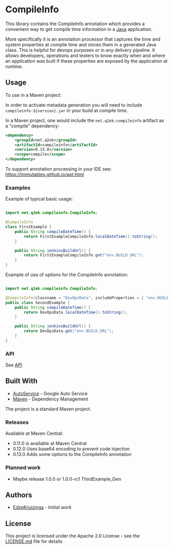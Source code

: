 # CompileInfo

This library contains the CompileInfo annotation which provides a convenient way to get compile time information in a [Java][java] application.

More specifically it is an annotation processor that captures the time and system properties at compile time and stores them in a generated Java class. This is helpful for devops purposes or in any delivery pipeline. It allows developers, operations and testers to know exactly when and where an application was built if these properties are exposed by the application at runtime.

## Usage

To use in a Maven project:

In order to activate metadata generation you will need to include 
`compileinfo-${version}.jar` in your build at compile time.

In a Maven project, one would include the `net.q2ek:compileinfo` artifact as a "compile" dependency:

```xml
<dependency>
	<groupId>net.q2ek</groupId>
	<artifactId>compileinfo</artifactId>
	<version>0.13.0</version>
	<scope>compile</scope>
</dependency>
```

To support annotation processing in your IDE see:
https://immutables.github.io/apt.html

### Examples

Example of typical basic usage:
```java

import net.q2ek.compileinfo.CompileInfo;

@CompileInfo
class FirstExample {
	public String compileDateTime() {
		return FirstExampleCompileInfo.localDateTime().toString();
	}

	public String jenkinsBuildUrl() {
		return FirstExampleCompileInfo.get("env.BUILD_URL");
	}
}
```

Example of use of options for the CompileInfo annotation:
```java

import net.q2ek.compileinfo.CompileInfo;

@CompileInfo(classname = "DevOpsData", includeProperties = { "env.BUILD_URL" })
public class SecondExample {
	public String compileDateTime() {
		return DevOpsData.localDateTime().toString();
	}

	public String jenkinsBuildUrl() {
		return DevOpsData.get("env.BUILD_URL");
	}
}
```

### API

See [API](API.md)

## Built With

* [AutoService](https://github.com/google/auto/tree/master/service) - Google Auto Service
* [Maven](https://maven.apache.org/) - Dependency Management

The project is a standard Maven project.

### Releases

Available at Maven Central:
* 0.11.0 is available at Maven Central
* 0.12.0 Uses base64 encoding to prevent code injection
* 0.13.0 Adds some options to the CompileInfo annotation

### Planned work

* Maybe release 1.0.0 or 1.0.0-rc1
ThirdExample_Gen

## Authors

* [EdzeKruizinga](https://github.com/EdzeKruizinga) - *Initial work*

## License

This project is licensed under the Apache 2.0 License - see the [LICENSE.md](LICENSE.md) file for details

[java]: https://en.wikipedia.org/wiki/Java_(programming_language)
